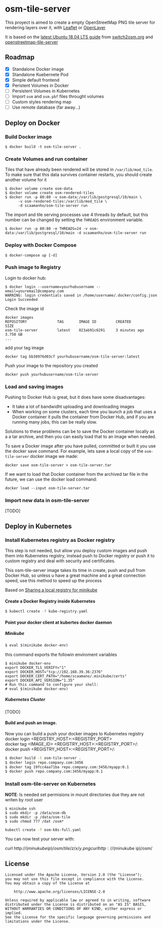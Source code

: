 # osm-tile-server

This proyect is aimed to create a empty OpenStreetMap PNG tile server for rendering layers over it, with [Leaflet](https://leafletjs.com/) or [OpenLayer](https://openlayers.org/)

It is based on the [latest Ubuntu 18.04 LTS guide](https://switch2osm.org/manually-building-a-tile-server-18-04-lts/) from [switch2osm.org](https://switch2osm.org/) and [openstreetmap-tile-server](https://github.com/Overv/openstreetmap-tile-server)

## Roadmap

* [x] Standalone Docker image
* [x] Standalone Kuebernete Pod
* [x] Simple default frontend
* [x] Peristent Volumes in Docker
* [ ] Persistent Volumes in Kubernetes
* [ ] Import `osm` and `osm.pbf` files throught volumes
* [ ] Custom styles rendering map
* [ ] Use remote database (far away...)

## Deploy on Docker

### Build Docker image

```shell 
$ docker build -t osm-tile-server .
```

### Create Volumes and run container

Tiles that have already been rendered will be stored in `/var/lib/mod_tile`. To make sure that this data survives container restarts, you should create another volume for it

```shell
$ docker volume create osm-data
$ docker volume create osm-rendered-tiles
$ docker run -p 80:80 -v osm-data:/var/lib/postgresql/10/main \
      -v osm-rendered-tiles:/var/lib/mod_tile \
      -d scaamanho/osm-tile-server run
```

The import and tile serving processes use 4 threads by default, but this number can be changed by setting the `THREADS` environment variable.
```shell
$ docker run -p 80:80 -e THREADS=24 -v osm-data:/var/lib/postgresql/10/main -d scaamanho/osm-tile-server run
```


### Deploy with Docker Compose

```shell
$ docker-compose up [-d]
```

### Push image to Registry
Login to docker hub:
```shell 
$ docker login --username=yourhubusername --email=youremail@company.com
WARNING: login credentials saved in /home/username/.docker/config.json
Login Succeeded
```
Check the image id
```
docker images
REPOSITORY              TAG       IMAGE ID         CREATED           SIZE
osm-tile-server         latest    023ab91c6291     3 minutes ago     3.750 GB
...
```
add your tag image
```shell
docker tag bb38976d03cf yourhubusername/osm-tile-server:latest
```
Push your image to the repository you created
```shell
docker push yourhubusername/osm-tile-server
```

### Load and saving images
Pushing to Docker Hub is great, but it does have some disadvantages:
- It take a lot of bandwidht uploading and downloading images 
- When working on some clusters, each time you launch a job that uses a Docker container it pulls the container from Docker Hub, and if you are running many jobs, this can be really slow.

Solutions to these problems can be to save the Docker container locally as a a tar archive, and then you can easily load that to an image when needed.

To save a Docker image after you have pulled, committed or built it you use the docker save command. For example, lets save a local copy of the `osm-tile-server` docker image we made:
```shell
docker save osm-tile-server > osm-tile-server.tar
```
If we want to load that Docker container from the archived tar file in the future, we can use the docker load command:
```shell
docker load --input osm-tile-server.tar
```

### Import new data in osm-tile-server
[TODO]

## Deploy in Kubernetes

### Install Kubernetes registry as Docker registry
This step is not needed, but allow you deploy custom images and push them into Kubernetes registry, instead push to Docker registry or push it to custom registry and deal with security and certificates.

This osm-tile-server image takes its time in create, push and pull from Docker Hub, so unless u have a great machine and a great connection speed, use this method to speed up the process

Based on  [Sharing a local registry for minikube](https://blog.hasura.io/sharing-a-local-registry-for-minikube-37c7240d0615/)

#### Create a Docker Registry inside Kubernetes

```bash
$ kubectl create -f kube-registry.yaml
```
#### Point your docker client at kubertes docker daemon

##### Minikube
```bash
$ eval $(minikube docker-env)
```
this command exports the followin enviroment variables
```shell
$ minikube docker-env
export DOCKER_TLS_VERIFY="1"
export DOCKER_HOST="tcp://192.168.39.36:2376"
export DOCKER_CERT_PATH="/home/scaamano/.minikube/certs"
export DOCKER_API_VERSION="1.35"
# Run this command to configure your shell:
# eval $(minikube docker-env)
```
##### Kubernetes Cluster
[TODO]


#### Build and push an image.
Now you can build a push your docker images to Kubernetes registry
docker login <REGISTRY_HOST>:<REGISTRY_PORT>  
docker tag <IMAGE_ID> <REGISTRY_HOST>:<REGISTRY_PORT>/<APPNAME>:<APPVERSION>  
docker push <REGISTRY_HOST>:<REGISTRY_PORT>/<APPNAME>:<APPVERSION>  

```bash
$ docker build -t osm-tile-server .
$ docker login repo.company.com:3456
$ docker tag 19fcc4aa71ba repo.company.com:3456/myapp:0.1
$ docker push repo.company.com:3456/myapp:0.1
```
### Install osm-tile-server on Kubernetes
**NOTE**: Is needed set permisions in mount directories due they are not writen by root user
```shell
$ minikube ssh
$ sudo mkdir -p /data/osm-db
$ sudo mkdir -p /data/osm-tile
$ sudo chmod 777 /dat /osm*
```


```bash
kubectl create -f osm-k8s-full.yaml
```
You can now test your server with: 

curl http://$(minukube ip)/osm/tile/{z}/{x}/{y}.png
curl http://$(minukube ip)/osm/

## License

```
Licensed under the Apache License, Version 2.0 (the "License");
you may not use this file except in compliance with the License.
You may obtain a copy of the License at

    http://www.apache.org/licenses/LICENSE-2.0

Unless required by applicable law or agreed to in writing, software
distributed under the License is distributed on an "AS IS" BASIS,
WITHOUT WARRANTIES OR CONDITIONS OF ANY KIND, either express or implied.
See the License for the specific language governing permissions and
limitations under the License.
```
